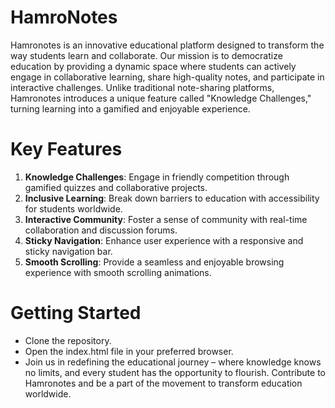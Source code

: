 # HamroNotes
Hamronotes is an innovative educational platform designed to transform the way students learn and collaborate. Our mission is to democratize education by providing a dynamic space where students can actively engage in collaborative learning, share high-quality notes, and participate in interactive challenges. Unlike traditional note-sharing platforms, Hamronotes introduces a unique feature called "Knowledge Challenges," turning learning into a gamified and enjoyable experience.
# Key Features
1. **Knowledge Challenges**: Engage in friendly competition through gamified quizzes and collaborative projects.
2. **Inclusive Learning**: Break down barriers to education with accessibility for students worldwide.
3. **Interactive Community**: Foster a sense of community with real-time collaboration and discussion forums.
4. **Sticky Navigation**: Enhance user experience with a responsive and sticky navigation bar.
5. **Smooth Scrolling**: Provide a seamless and enjoyable browsing experience with smooth scrolling animations.
# Getting Started
- Clone the repository.
- Open the index.html file in your preferred browser.
- Join us in redefining the educational journey – where knowledge knows no limits, and every student has the opportunity to flourish. Contribute to Hamronotes and be a part of the movement to transform education worldwide.
